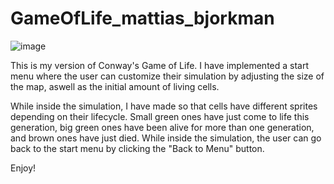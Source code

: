 # GameOfLife_mattias_bjorkman

![image](https://github.com/LilTju/GameOfLife_mattias_bjorkman/assets/142992945/2574e5de-ffae-46be-9ad7-13ed4ff69d09)

This is my version of Conway's Game of Life. I have implemented a start menu where the user can 
customize their simulation by adjusting the size of the map, aswell as the initial amount of 
living cells.

While inside the simulation, I have made so that cells have different sprites depending on 
their lifecycle. Small green ones have just come to life this generation, big green ones have 
been alive for more than one generation, and brown ones have just died. While inside the simulation, 
the user can go back to the start menu by clicking the "Back to Menu" button.

Enjoy!

